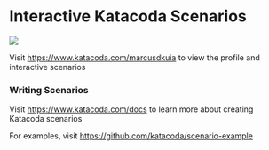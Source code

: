 # Interactive Katacoda Scenarios

[![](http://shields.katacoda.com/katacoda/marcusdkuia/count.svg)](https://www.katacoda.com/marcusdkuia "Get your profile on Katacoda.com")

Visit https://www.katacoda.com/marcusdkuia to view the profile and interactive scenarios

### Writing Scenarios
Visit https://www.katacoda.com/docs to learn more about creating Katacoda scenarios

For examples, visit https://github.com/katacoda/scenario-example

